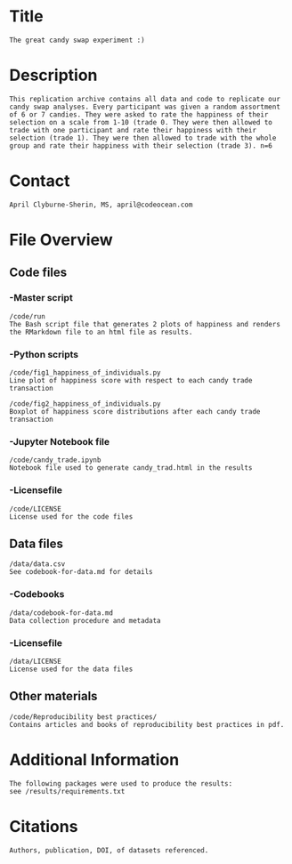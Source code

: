 # Title
    The great candy swap experiment :)

# Description
    This replication archive contains all data and code to replicate our candy swap analyses. Every participant was given a random assortment of 6 or 7 candies. They were asked to rate the happiness of their selection on a scale from 1-10 (trade 0. They were then allowed to trade with one participant and rate their happiness with their selection (trade 1). They were then allowed to trade with the whole group and rate their happiness with their selection (trade 3). n=6

# Contact
    April Clyburne-Sherin, MS, april@codeocean.com

# File Overview

## Code files

### -Master script
    /code/run
    The Bash script file that generates 2 plots of happiness and renders the RMarkdown file to an html file as results.

### -Python scripts
    /code/fig1_happiness_of_individuals.py
    Line plot of happiness score with respect to each candy trade transaction

    /code/fig2_happiness_of_individuals.py
    Boxplot of happiness score distributions after each candy trade transaction

### -Jupyter Notebook file
    /code/candy_trade.ipynb
    Notebook file used to generate candy_trad.html in the results

### -Licensefile
    /code/LICENSE
    License used for the code files

## Data files
    /data/data.csv
    See codebook-for-data.md for details

### -Codebooks
    /data/codebook-for-data.md
    Data collection procedure and metadata
   
### -Licensefile
    /data/LICENSE
    License used for the data files
    
## Other materials
    /code/Reproducibility best practices/
    Contains articles and books of reproducibility best practices in pdf.
        
# Additional Information
    The following packages were used to produce the results:
    see /results/requirements.txt

# Citations
    Authors, publication, DOI, of datasets referenced.
